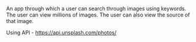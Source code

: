 An app through which a user can search through images using keywords. The user
can view millions of images. The user can also view the source of that image.

Using API - https://api.unsplash.com/photos/
